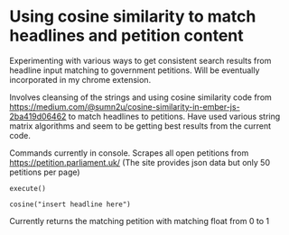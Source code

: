 # Using cosine similarity to match headlines and petition content

Experimenting with various ways to get consistent search results from headline input matching to government petitions. Will be eventually incorporated in my chrome extension.

Involves cleansing of the strings and using cosine similarity code from https://medium.com/@sumn2u/cosine-similarity-in-ember-js-2ba419d06462 to match headlines to petitions. Have used various string matrix algorithms and seem to be getting best results from the current code.

Commands currently in console.
Scrapes all open petitions from https://petition.parliament.uk/ (The site provides json data but only 50 petitions per page)
```
execute()
```
```
cosine("insert headline here")
```

Currently returns the matching petition with matching float from 0 to 1

